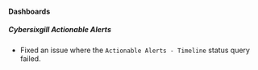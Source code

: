 
#### Dashboards
##### Cybersixgill Actionable Alerts
- Fixed an issue where the `Actionable Alerts - Timeline` status query failed.
